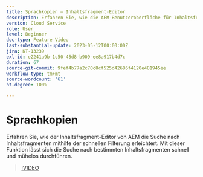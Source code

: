 ```yaml
---
title: Sprachkopien – Inhaltsfragment-Editor
description: Erfahren Sie, wie die AEM-Benutzeroberfläche für Inhaltsfragmente die einfache Suche nach Inhaltsfragmenten durch schnelles Filtern erleichtert. Mit dieser Funktion lässt sich die Suche nach bestimmten Inhaltsfragmenten schnell und mühelos durchführen.
version: Cloud Service
role: User
level: Beginner
doc-type: Feature Video
last-substantial-update: 2023-05-12T00:00:00Z
jira: KT-13239
exl-id: e2241a9b-1c50-45d8-b909-ee8a917b4d7c
duration: 67
source-git-commit: 9fef4b77a2c70c8cf525d42686f4120e481945ee
workflow-type: tm+mt
source-wordcount: '61'
ht-degree: 100%

---
```


# Sprachkopien

Erfahren Sie, wie der Inhaltsfragment-Editor von AEM die Suche nach Inhaltsfragmenten mithilfe der schnellen Filterung erleichtert. Mit dieser Funktion lässt sich die Suche nach bestimmten Inhaltsfragmenten schnell und mühelos durchführen.

>[!VIDEO](https://video.tv.adobe.com/v/3419311/?learn=on)
